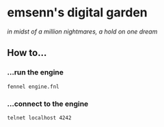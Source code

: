 # emsenn's digital garden
*in midst of a million nightmares, a hold on one dream*

## How to...

### ...run the engine
`fennel engine.fnl`

### ...connect to the engine
`telnet localhost 4242`

